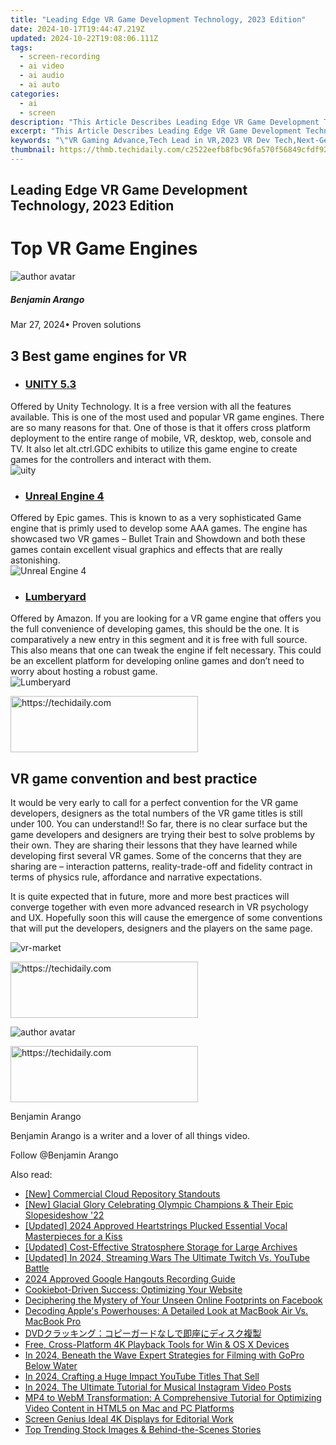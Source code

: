 ```yaml
---
title: "Leading Edge VR Game Development Technology, 2023 Edition"
date: 2024-10-17T19:44:47.219Z
updated: 2024-10-22T19:08:06.111Z
tags: 
  - screen-recording
  - ai video
  - ai audio
  - ai auto
categories: 
  - ai
  - screen
description: "This Article Describes Leading Edge VR Game Development Technology, 2023 Edition"
excerpt: "This Article Describes Leading Edge VR Game Development Technology, 2023 Edition"
keywords: "\"VR Gaming Advance,Tech Lead in VR,2023 VR Dev Tech,Next-Gen VR Game,Edge VR Development,VR Game Innovation,VR Tech Update\""
thumbnail: https://thmb.techidaily.com/c2522eefb8fbc96fa570f56849cfdf92d72e221bd3a27b7e0b7d3fec1332bd02.png
---
```


## Leading Edge VR Game Development Technology, 2023 Edition

# Top VR Game Engines

![author avatar](https://images.wondershare.com/filmora/article-images/benjamin-arango-author.jpg)

##### Benjamin Arango

 Mar 27, 2024• Proven solutions

## 3 Best game engines for VR

* ### [UNITY 5.3]( https://unity3d.com/cn/unity/whats-new/unity-5.3 )  

 Offered by Unity Technology. It is a free version with all the features available. This is one of the most used and popular VR game engines. There are so many reasons for that. One of those is that it offers cross platform deployment to the entire range of mobile, VR, desktop, web, console and TV. It also let alt.ctrl.GDC exhibits to utilize this game engine to create games for the controllers and interact with them.  
![uity ](https://images.wondershare.com/filmora/resource/uity.jpg )

* ### [Unreal Engine 4]( https://www.unrealengine.com/zh-CN/what-is-unreal-engine-4 )  

 Offered by Epic games. This is known to as a very sophisticated Game engine that is primly used to develop some AAA games. The engine has showcased two VR games – Bullet Train and Showdown and both these games contain excellent visual graphics and effects that are really astonishing.  
![Unreal Engine 4 ](https://images.wondershare.com/filmora/resource/unreal-engine.jpg )

* ### [Lumberyard]( https://aws.amazon.com/cn/lumberyard/ )  

 Offered by Amazon. If you are looking for a VR game engine that offers you the full convenience of developing games, this should be the one. It is comparatively a new entry in this segment and it is free with full source. This also means that one can tweak the engine if felt necessary. This could be an excellent platform for developing online games and don’t need to worry about hosting a robust game.  
![Lumberyard ](https://images.wondershare.com/filmora/resource/lumberyard.jpg )

<!-- affiliate ads begin -->
<a href="https://aligracehair.sjv.io/c/5597632/2135414/19272" target="_top" id="2135414">
  <img src="//a.impactradius-go.com/display-ad/19272-2135414" border="0" alt="https://techidaily.com" width="300" height="90"/>
</a>
<img height="0" width="0" src="https://aligracehair.sjv.io/i/5597632/2135414/19272" style="position:absolute;visibility:hidden;" border="0" />
<!-- affiliate ads end -->

## VR game convention and best practice

 It would be very early to call for a perfect convention for the VR game developers, designers as the total numbers of the VR game titles is still under 100\. You can understand!! So far, there is no clear surface but the game developers and designers are trying their best to solve problems by their own. They are sharing their lessons that they have learned while developing first several VR games. Some of the concerns that they are sharing are – interaction patterns, reality-trade-off and fidelity contract in terms of physics rule, affordance and narrative expectations.

 It is quite expected that in future, more and more best practices will converge together with even more advanced research in VR psychology and UX. Hopefully soon this will cause the emergence of some conventions that will put the developers, designers and the players on the same page.

![ vr-market]( https://images.wondershare.com/filmora/resource/vr-market.jpg)

<!-- affiliate ads begin -->
<a href="https://aligracehair.sjv.io/c/5597632/1868586/19272" target="_top" id="1868586">
  <img src="//a.impactradius-go.com/display-ad/19272-1868586" border="0" alt="https://techidaily.com" width="300" height="90"/>
</a>
<img height="0" width="0" src="https://aligracehair.sjv.io/i/5597632/1868586/19272" style="position:absolute;visibility:hidden;" border="0" />
<!-- affiliate ads end -->

![author avatar](https://images.wondershare.com/filmora/article-images/benjamin-arango-author.jpg)

<!-- affiliate ads begin -->
<a href="https://aligracehair.sjv.io/c/5597632/1918698/19272" target="_top" id="1918698">
  <img src="//a.impactradius-go.com/display-ad/19272-1918698" border="0" alt="https://techidaily.com" width="300" height="90"/>
</a>
<img height="0" width="0" src="https://aligracehair.sjv.io/i/5597632/1918698/19272" style="position:absolute;visibility:hidden;" border="0" />
<!-- affiliate ads end -->

Benjamin Arango

Benjamin Arango is a writer and a lover of all things video.

Follow @Benjamin Arango

<ins class="adsbygoogle"
      style="display:block"
      data-ad-client="ca-pub-7571918770474297"
      data-ad-slot="8358498916"
      data-ad-format="auto"
      data-full-width-responsive="true"></ins>

<span class="atpl-alsoreadstyle">Also read:</span>
<div><ul>
<li><a href="https://extra-resources.techidaily.com/new-commercial-cloud-repository-standouts/"><u>[New] Commercial Cloud Repository Standouts</u></a></li>
<li><a href="https://some-techniques.techidaily.com/new-glacial-glory-celebrating-olympic-champions-and-their-epic-slopesideshow-22/"><u>[New] Glacial Glory Celebrating Olympic Champions & Their Epic Slopesideshow '22</u></a></li>
<li><a href="https://fox-direct.techidaily.com/updated-2024-approved-heartstrings-plucked-essential-vocal-masterpieces-for-a-kiss/"><u>[Updated] 2024 Approved Heartstrings Plucked Essential Vocal Masterpieces for a Kiss</u></a></li>
<li><a href="https://extra-resources.techidaily.com/updated-cost-effective-stratosphere-storage-for-large-archives/"><u>[Updated] Cost-Effective Stratosphere Storage for Large Archives</u></a></li>
<li><a href="https://article-knowledge.techidaily.com/updated-in-2024-streaming-wars-the-ultimate-twitch-vs-youtube-battle/"><u>[Updated] In 2024, Streaming Wars The Ultimate Twitch Vs. YouTube Battle</u></a></li>
<li><a href="https://desktop-recording.techidaily.com/2024-approved-google-hangouts-recording-guide/"><u>2024 Approved Google Hangouts Recording Guide</u></a></li>
<li><a href="https://data-safeguard.techidaily.com/cookiebot-driven-success-optimizing-your-website/"><u>Cookiebot-Driven Success: Optimizing Your Website</u></a></li>
<li><a href="https://extra-resources.techidaily.com/deciphering-the-mystery-of-your-unseen-online-footprints-on-facebook/"><u>Deciphering the Mystery of Your Unseen Online Footprints on Facebook</u></a></li>
<li><a href="https://buynow-marvelous.techidaily.com/decoding-apples-powerhouses-a-detailed-look-at-macbook-air-vs-macbook-pro/"><u>Decoding Apple's Powerhouses: A Detailed Look at MacBook Air Vs. MacBook Pro</u></a></li>
<li><a href="https://discover-awesome.techidaily.com/1726029147338-dvd/"><u>DVDクラッキング：コピーガードなしで即座にディスク複製</u></a></li>
<li><a href="https://extra-resources.techidaily.com/free-cross-platform-4k-playback-tools-for-win-and-os-x-devices/"><u>Free, Cross-Platform 4K Playback Tools for Win & OS X Devices</u></a></li>
<li><a href="https://extra-resources.techidaily.com/in-2024-beneath-the-wave-expert-strategies-for-filming-with-gopro-below-water/"><u>In 2024, Beneath the Wave Expert Strategies for Filming with GoPro Below Water</u></a></li>
<li><a href="https://extra-resources.techidaily.com/in-2024-crafting-a-huge-impact-youtube-titles-that-sell/"><u>In 2024, Crafting a Huge Impact YouTube Titles That Sell</u></a></li>
<li><a href="https://instagram-video-recordings.techidaily.com/in-2024-the-ultimate-tutorial-for-musical-instagram-video-posts/"><u>In 2024, The Ultimate Tutorial for Musical Instagram Video Posts</u></a></li>
<li><a href="https://blog-min.techidaily.com/mp4-to-webm-transformation-a-comprehensive-tutorial-for-optimizing-video-content-in-html5-on-mac-and-pc-platforms/"><u>MP4 to WebM Transformation: A Comprehensive Tutorial for Optimizing Video Content in HTML5 on Mac and PC Platforms</u></a></li>
<li><a href="https://extra-resources.techidaily.com/screen-genius-ideal-4k-displays-for-editorial-work/"><u>Screen Genius Ideal 4K Displays for Editorial Work</u></a></li>
<li><a href="https://extra-resources.techidaily.com/top-trending-stock-images-and-behind-the-scenes-stories/"><u>Top Trending Stock Images & Behind-the-Scenes Stories</u></a></li>
</ul></div>

